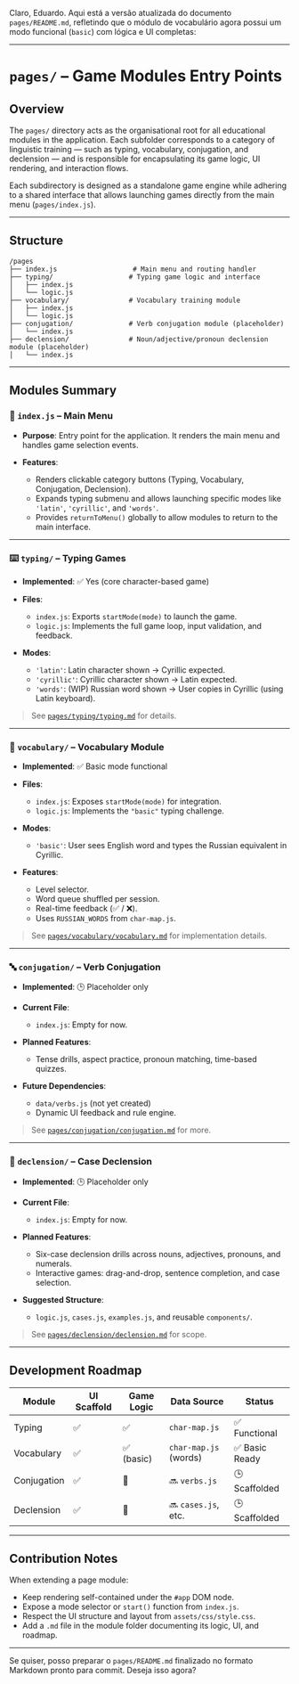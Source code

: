 Claro, Eduardo. Aqui está a versão atualizada do documento `pages/README.md`, refletindo que o módulo de vocabulário agora possui um modo funcional (`basic`) com lógica e UI completas:

---

# `pages/` – Game Modules Entry Points

## Overview

The `pages/` directory acts as the organisational root for all educational modules in the application. Each subfolder corresponds to a category of linguistic training — such as typing, vocabulary, conjugation, and declension — and is responsible for encapsulating its game logic, UI rendering, and interaction flows.

Each subdirectory is designed as a standalone game engine while adhering to a shared interface that allows launching games directly from the main menu (`pages/index.js`).

---

## Structure

```plaintext
/pages
├── index.js                   # Main menu and routing handler
├── typing/                   # Typing game logic and interface
│   ├── index.js
│   └── logic.js
├── vocabulary/               # Vocabulary training module
│   ├── index.js
│   └── logic.js
├── conjugation/              # Verb conjugation module (placeholder)
│   └── index.js
├── declension/               # Noun/adjective/pronoun declension module (placeholder)
│   └── index.js
```

---

## Modules Summary

### 🧠 `index.js` – Main Menu

* **Purpose**: Entry point for the application. It renders the main menu and handles game selection events.
* **Features**:

  * Renders clickable category buttons (Typing, Vocabulary, Conjugation, Declension).
  * Expands typing submenu and allows launching specific modes like `'latin'`, `'cyrillic'`, and `'words'`.
  * Provides `returnToMenu()` globally to allow modules to return to the main interface.

---

### ⌨️ `typing/` – Typing Games

* **Implemented**: ✅ Yes (core character-based game)

* **Files**:

  * `index.js`: Exports `startMode(mode)` to launch the game.
  * `logic.js`: Implements the full game loop, input validation, and feedback.

* **Modes**:

  * `'latin'`: Latin character shown → Cyrillic expected.
  * `'cyrillic'`: Cyrillic character shown → Latin expected.
  * `'words'`: (WIP) Russian word shown → User copies in Cyrillic (using Latin keyboard).

> See [`pages/typing/typing.md`](./typing/typing.md) for details.

---

### 📖 `vocabulary/` – Vocabulary Module

* **Implemented**: ✅ Basic mode functional

* **Files**:

  * `index.js`: Exposes `startMode(mode)` for integration.
  * `logic.js`: Implements the `"basic"` typing challenge.

* **Modes**:

  * `'basic'`: User sees English word and types the Russian equivalent in Cyrillic.

* **Features**:

  * Level selector.
  * Word queue shuffled per session.
  * Real-time feedback (✅ / ❌).
  * Uses `RUSSIAN_WORDS` from `char-map.js`.

> See [`pages/vocabulary/vocabulary.md`](./vocabulary/vocabulary.md) for implementation details.

---

### 🔤 `conjugation/` – Verb Conjugation

* **Implemented**: 🕒 Placeholder only
* **Current File**:

  * `index.js`: Empty for now.
* **Planned Features**:

  * Tense drills, aspect practice, pronoun matching, time-based quizzes.
* **Future Dependencies**:

  * `data/verbs.js` (not yet created)
  * Dynamic UI feedback and rule engine.

> See [`pages/conjugation/conjugation.md`](./conjugation/conjugation.md) for more.

---

### 🧮 `declension/` – Case Declension

* **Implemented**: 🕒 Placeholder only
* **Current File**:

  * `index.js`: Empty for now.
* **Planned Features**:

  * Six-case declension drills across nouns, adjectives, pronouns, and numerals.
  * Interactive games: drag-and-drop, sentence completion, and case selection.
* **Suggested Structure**:

  * `logic.js`, `cases.js`, `examples.js`, and reusable `components/`.

> See [`pages/declension/declension.md`](./declension/declension.md) for scope.

---

## Development Roadmap

| Module      | UI Scaffold | Game Logic | Data Source           | Status        |
| ----------- | ----------- | ---------- | --------------------- | ------------- |
| Typing      | ✅           | ✅          | `char-map.js`         | ✅ Functional  |
| Vocabulary  | ✅           | ✅ (basic)  | `char-map.js` (words) | ✅ Basic Ready |
| Conjugation | ✅           | 🚫         | 🔜 `verbs.js`         | 🕒 Scaffolded |
| Declension  | ✅           | 🚫         | 🔜 `cases.js`, etc.   | 🕒 Scaffolded |

---

## Contribution Notes

When extending a page module:

* Keep rendering self-contained under the `#app` DOM node.
* Expose a mode selector or `start()` function from `index.js`.
* Respect the UI structure and layout from `assets/css/style.css`.
* Add a `.md` file in the module folder documenting its logic, UI, and roadmap.

---

Se quiser, posso preparar o `pages/README.md` finalizado no formato Markdown pronto para commit. Deseja isso agora?
